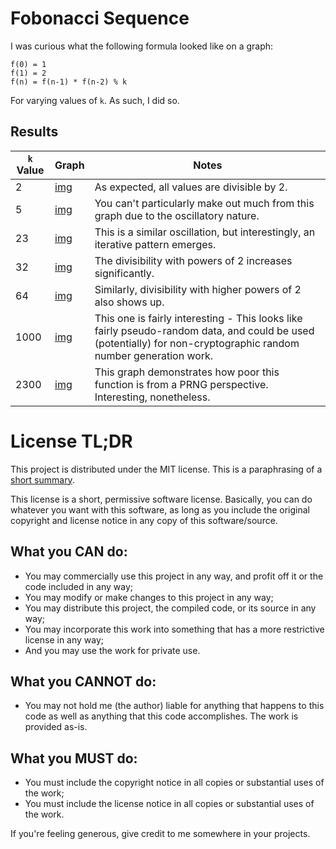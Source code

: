 # Fobonacci Sequence

I was curious what the following formula looked like on a graph:

```
f(0) = 1
f(1) = 2
f(n) = f(n-1) * f(n-2) % k
```

For varying values of `k`. As such, I did so.

## Results

| `k` Value | Graph                           | Notes                                                                                                                                                            |
| --------- | ------------------------------- | ---------------------------------------------------------------------------------------------------------------------------------------------------------------- |
| 2         | [img](plots/fobonacci_2.png)    | As expected, all values are divisible by 2.                                                                                                                      |
| 5         | [img](plots/fobonacci_5.png)    | You can't particularly make out much from this graph due to the oscillatory nature.                                                                              |
| 23        | [img](plots/fobonacci_23.png)   | This is a similar oscillation, but interestingly, an iterative pattern emerges.                                                                                  |
| 32        | [img](plots/fobonacci_32.png)   | The divisibility with powers of 2 increases significantly.                                                                                                       |
| 64        | [img](plots/fobonacci_64.png)   | Similarly, divisibility with higher powers of 2 also shows up.                                                                                                   |
| 1000      | [img](plots/fobonacci_1000.png) | This one is fairly interesting - This looks like fairly pseudo-random data, and could be used (potentially) for non-cryptographic random number generation work. |
| 2300      | [img](plots/fobonacci_2300.png) | This graph demonstrates how poor this function is from a PRNG perspective. Interesting, nonetheless.                                                             |

# License TL;DR

This project is distributed under the MIT license. This is a paraphrasing of a
[short summary](https://tldrlegal.com/license/mit-license).

This license is a short, permissive software license. Basically, you can do
whatever you want with this software, as long as you include the original
copyright and license notice in any copy of this software/source.

## What you CAN do:

-   You may commercially use this project in any way, and profit off it or the
    code included in any way;
-   You may modify or make changes to this project in any way;
-   You may distribute this project, the compiled code, or its source in any
    way;
-   You may incorporate this work into something that has a more restrictive
    license in any way;
-   And you may use the work for private use.

## What you CANNOT do:

-   You may not hold me (the author) liable for anything that happens to this
    code as well as anything that this code accomplishes. The work is provided
    as-is.

## What you MUST do:

-   You must include the copyright notice in all copies or substantial uses of
    the work;
-   You must include the license notice in all copies or substantial uses of the
    work.

If you're feeling generous, give credit to me somewhere in your projects.
